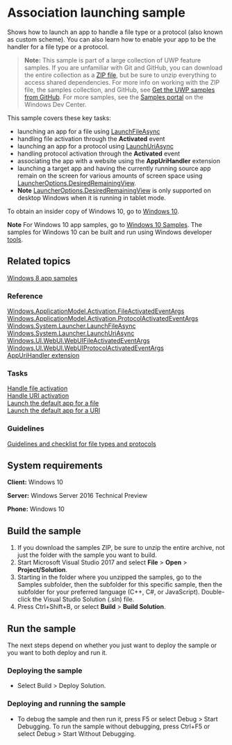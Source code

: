 <!---
  category: LaunchingAndBackgroundTasks 
  samplefwlink: http://go.microsoft.com/fwlink/p/?LinkId=620490
--->

# Association launching sample

Shows how to launch an app to handle a file type or a protocol (also known as custom scheme). 
You can also learn how to enable your app to be the handler for a file type or a protocol. 

> **Note:** This sample is part of a large collection of UWP feature samples. 
> If you are unfamiliar with Git and GitHub, you can download the entire collection as a 
> [ZIP file](https://github.com/Microsoft/Windows-universal-samples/archive/master.zip), but be 
> sure to unzip everything to access shared dependencies. For more info on working with the ZIP file, 
> the samples collection, and GitHub, see [Get the UWP samples from GitHub](https://aka.ms/ovu2uq). 
> For more samples, see the [Samples portal](https://aka.ms/winsamples) on the Windows Dev Center. 

This sample covers these key tasks:

- launching an  app for a file using [LaunchFileAsync](https://msdn.microsoft.com/library/windows/apps/hh701461)
- handling file activation through the **Activated** event 
- launching an app for a protocol using [LaunchUriAsync](https://msdn.microsoft.com/library/windows/apps/hh701476)
- handling protocol activation through the **Activated** event 
- associating the app with a website using the **AppUriHandler** extension
- launching a target app and having the currently running source app remain on the screen for various amounts of screen space using [LauncherOptions.DesiredRemainingView](https://msdn.microsoft.com/library/windows/apps/dn298314).
- **Note**  [LauncherOptions.DesiredRemainingView](https://msdn.microsoft.com/library/windows/apps/dn298314) is only supported on desktop Windows when it is running in tablet mode. 

To obtain an insider copy of Windows 10, go to [Windows 10](http://insider.windows.com). 

**Note**  For Windows 10 app samples, go to  [Windows 10 Samples](https://github.com/Microsoft/Windows-universal-samples). The samples for Windows 10 can be built and run using Windows developer [tools](https://developer.windows.com).

## Related topics

[Windows 8 app samples](http://go.microsoft.com/fwlink/p/?LinkID=227694)  

### Reference

[Windows.ApplicationModel.Activation.FileActivatedEventArgs](https://msdn.microsoft.com/library/windows/apps/br224716)  
[Windows.ApplicationModel.Activation.ProtocolActivatedEventArgs](https://msdn.microsoft.com/library/windows/apps/br224742)  
[Windows.System.Launcher.LaunchFileAsync](https://msdn.microsoft.com/library/windows/apps/hh701461)  
[Windows.System.Launcher.LaunchUriAsync](https://msdn.microsoft.com/library/windows/apps/hh701476)  
[Windows.UI.WebUI.WebUIFileActivatedEventArgs](https://msdn.microsoft.com/library/windows/apps/hh701781)  
[Windows.UI.WebUI.WebUIProtocolActivatedEventArgs](https://msdn.microsoft.com/library/windows/apps/hh701885)  
[AppUriHandler extension](https://msdn.microsoft.com/library/windows/apps/mt670665.aspx)  

### Tasks

[Handle file activation](https://msdn.microsoft.com/library/windows/apps/mt269385)  
[Handle URI activation](https://msdn.microsoft.com/library/windows/apps/mt228339)  
[Launch the default app for a file](https://msdn.microsoft.com/library/windows/apps/mt299102)  
[Launch the default app for a URI](https://msdn.microsoft.com/library/windows/apps/mt228340)  

### Guidelines

[Guidelines and checklist for file types and protocols](https://msdn.microsoft.com/library/windows/apps/hh700321)  

## System requirements

**Client:** Windows 10

**Server:** Windows Server 2016 Technical Preview

**Phone:** Windows 10

## Build the sample

1. If you download the samples ZIP, be sure to unzip the entire archive, not just the folder with the sample you want to build. 
2. Start Microsoft Visual Studio 2017 and select **File** \> **Open** \> **Project/Solution**.
3. Starting in the folder where you unzipped the samples, go to the Samples subfolder, then the subfolder for this specific sample, then the subfolder for your preferred language (C++, C#, or JavaScript). Double-click the Visual Studio Solution (.sln) file.
4. Press Ctrl+Shift+B, or select **Build** \> **Build Solution**.

## Run the sample

The next steps depend on whether you just want to deploy the sample or you want to both deploy and run it.

### Deploying the sample

- Select Build > Deploy Solution. 

### Deploying and running the sample

- To debug the sample and then run it, press F5 or select Debug >  Start Debugging. To run the sample without debugging, press Ctrl+F5 or select Debug > Start Without Debugging. 
